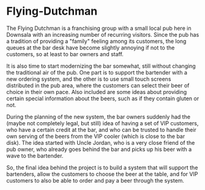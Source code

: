 # Flying-Dutchman

The Flying Dutchman is a franchising group with a small local pub here in Downsala with an increasing number of recurring visitors. Since the pub has a tradition of providing a "family" feeling among its customers, the long queues at the bar desk have become slightly annoying if not to the customers, so at least to bar owners and staff.

It is also time to start modernizing the bar somewhat, still without changing the traditional air of the pub. One part is to support the bartender with a new ordering system, and the other is to use small touch screens distributed in the pub area, where the customers can select their beer of choice in their own pace. Also included are some ideas about providing certain special information about the beers, such as if they contain gluten or not. 

During the planning of the new system, the bar owners suddenly had the (maybe not completely legal, but still) idea of having a set of VIP customers, who have a certain credit at the bar, and who can be trusted to handle their own serving of the beers from the VIP cooler (which is close to the bar disk). The idea started with Uncle Jordan, who is a very close friend of the pub owner, who already goes behind the bar and picks up his beer with a wave to the bartender. 

So, the final idea behind the project is to build a system that will support the bartenders, allow the customers to choose the beer at the table, and for VIP customers to also be able to order and pay a beer through the system. 